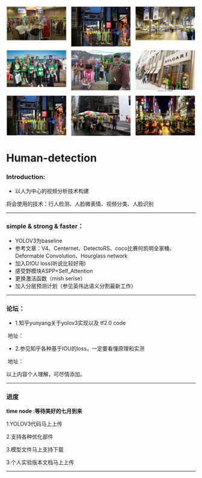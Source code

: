 <img src = "./title.png">

# Human-detection

### Introduction:

- 以人为中心的视频分析技术构建

将会使用的技术：行人检测、人脸微表情、视频分类、人脸识别

---

### simple & strong & faster：

- YOLOV3为baseline
- 参考文章：V4、Centernet、DetectoRS、coco比赛何凯明全家桶、Deformable Convolution、Hourglass network
- 加入DIOU loss(听说比较好用)
- 感受野模块ASPP+Self_Attention
- 更换激活函数（mish serise）
- 加入分层预测计划（参见英伟达语义分割最新工作）

---

### 论坛：

- 1.知乎yunyang关于yolov3实现以及 tf2.0 code

​      地址：

- 2.参见知乎各种基于IOU的loss，一定要看懂原理和实测

​      地址：

以上内容个人理解，可尽情添加。

---

### 进度

**time node :等待美好的七月到来**

1.YOLOV3代码马上上传

2.支持各种优化部件

3.模型文件马上支持下载

3.个人实验版本文档马上上传

---




